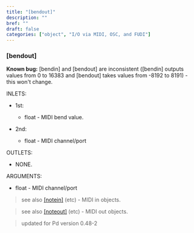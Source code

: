 ```yaml
---
title: "[bendout]"
description: ""
bref: ""
draft: false
categories: ["object", "I/O via MIDI, OSC, and FUDI"]
---
```


### [bendout]

**Known bug:** [bendin] and [bendout] are inconsistent ([bendin] outputs values from 0 to 16383 and [bendout] takes values from -8192 to 8191) - this won't change.

INLETS:

- 1st: 
 
  - float - MIDI bend value.
  
- 2nd: 

  - float - MIDI channel/port

OUTLETS:
  
- NONE.
  
ARGUMENTS:

- float - MIDI channel/port


> see also [[notein]](../notein) (etc) - MIDI in objects.

> see also [[noteout]](../noteout) (etc) - MIDI out objects.

> updated for Pd version 0.48-2
 

